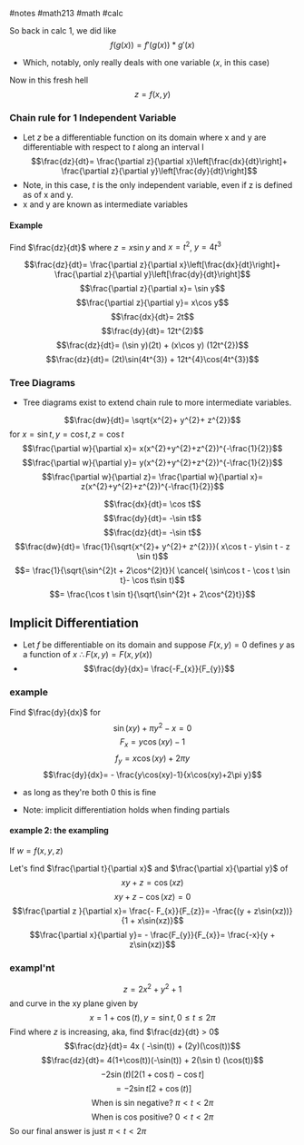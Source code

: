 #notes #math213 #math #calc


So back in calc 1, we did like 
$$f(g(x))= f'(g(x))*g'(x)$$
- Which, notably, only really deals with one variable ($x$, in this case) 

Now in this fresh hell
$$z= f(x,y)$$

### Chain rule for 1 Independent Variable
- Let $z$ be a differentiable function on its domain where x and y are differentiable with respect to $t$ along an interval I
$$\frac{dz}{dt}= \frac{\partial z}{\partial x}\left[\frac{dx}{dt}\right]+ \frac{\partial z}{\partial y}\left[\frac{dy}{dt}\right]$$
- Note, in this case, $t$ is the only independent variable, even if z is defined as of x and y.
- x and y are known as intermediate variables

#### Example
Find $\frac{dz}{dt}$ where $z=x\sin{y}$ and $x=t^{2}$, $y=4t^{3}$

$$\frac{dz}{dt}= \frac{\partial z}{\partial x}\left[\frac{dx}{dt}\right]+ \frac{\partial z}{\partial y}\left[\frac{dy}{dt}\right]$$
$$\frac{\partial z}{\partial x}= \sin y$$
$$\frac{\partial z}{\partial y}= x\cos y$$
$$\frac{dx}{dt}= 2t$$
$$\frac{dy}{dt}= 12t^{2}$$
$$\frac{dz}{dt}= (\sin y)(2t) + (x\cos y) (12t^{2})$$
$$\frac{dz}{dt}= (2t)\sin(4t^{3}) + 12t^{4}\cos(4t^{3})$$

### Tree Diagrams
- Tree diagrams exist to extend chain rule to more intermediate variables.

$$\frac{dw}{dt}= \sqrt{x^{2}+ y^{2}+ z^{2}}$$
for $x=\sin t, y = \cos t, z = \cos t$
$$\frac{\partial w}{\partial x}= x(x^{2}+y^{2}+z^{2})^{-\frac{1}{2}}$$
$$\frac{\partial w}{\partial y}= y(x^{2}+y^{2}+z^{2})^{-\frac{1}{2}}$$
$$\frac{\partial w}{\partial z}= \frac{\partial w}{\partial x}= z(x^{2}+y^{2}+z^{2})^{-\frac{1}{2}}$$

$$\frac{dx}{dt}= \cos t$$
$$\frac{dy}{dt}= -\sin t$$
$$\frac{dz}{dt}= -\sin t$$
$$\frac{dw}{dt}= \frac{1}{\sqrt{x^{2}+ y^{2}+ z^{2}}}( x\cos t - y\sin t - z \sin t)$$
$$= \frac{1}{\sqrt{\sin^{2}t + 2\cos^{2}t}}( \cancel{ \sin\cos t - \cos t \sin t}- \cos t\sin t)$$
$$= \frac{\cos t \sin t}{\sqrt{\sin^{2}t + 2\cos^{2}t}}$$

## Implicit Differentiation
- Let $f$ be differentiable on its domain and suppose $F(x,y)=0$ defines $y$ as a function of $x$ $\therefore F(x,y) = F(x,y(x))$
- $$\frac{dy}{dx}= \frac{-F_{x}}{F_{y}}$$
### example
Find $\frac{dy}{dx}$ for $$\sin(xy) + \pi y^{2}-x = 0$$
$$F_{x}= y\cos(xy)-1$$
$$f_{y}= x\cos(xy)+2\pi y$$
$$\frac{dy}{dx}= - \frac{y\cos(xy)-1}{x\cos(xy)+2\pi y}$$
- as long as they're both 0 this is fine

- Note: implicit differentiation holds when finding partials 

#### example 2: the exampling
If $w=f(x,y,z)$

Let's find $\frac{\partial t}{\partial x}$ and $\frac{\partial x}{\partial y}$
of $$xy + z = \cos(xz)$$
$$xy + z -\cos(xz) = 0$$
$$\frac{\partial z }{\partial x}= \frac{- F_{x}}{F_{z}}= -\frac{(y + z\sin(xz))}{1 + x\sin(xz)}$$
$$\frac{\partial x}{\partial y}= - \frac{F_{y}}{F_{x}}= \frac{-x}{y + z\sin(xz)}$$

### exampl'nt
$$z = 2x^{2}+ y^{2}+ 1$$
and curve in the xy plane given by $$x=1+\cos(t), y=\sin t, 0 \leq t \leq 2\pi$$Find where $z$ is increasing, aka, find $\frac{dz}{dt} > 0$
$$\frac{dz}{dt}= 4x ( -\sin(t)) + (2y)(\cos(t))$$
$$\frac{dz}{dt}= 4(1+\cos(t))(-\sin(t)) + 2(\sin t) (\cos(t))$$
$$-2\sin(t)\left[2(1+\cos t) - \cos t\right]  $$
$$= -2 \sin t[ 2 + \cos(t)] $$
$$\text{ When is sin negative? }\pi < t < 2\pi$$
$$\text{ When is cos positive? } 0 < t < 2\pi$$
So our final answer is just $\pi < t < 2\pi$
